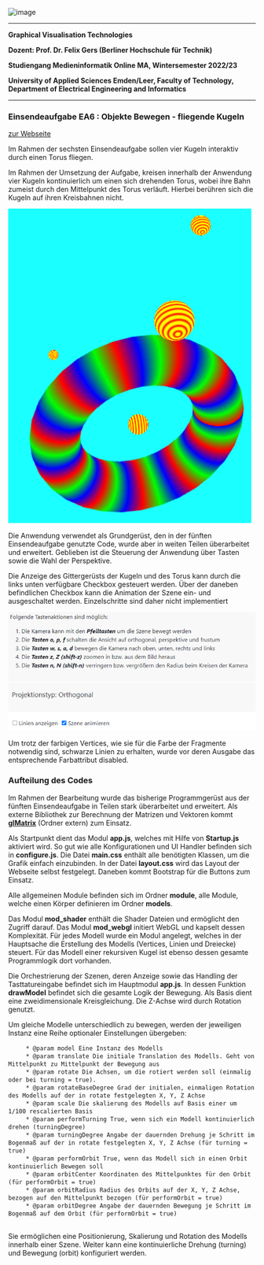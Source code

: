 ![image](https://user-images.githubusercontent.com/32162305/150810942-99672aac-99af-47ea-849b-ba263fae0c3f.png)

---

**Graphical Visualisation Technologies**

**Dozent: Prof. Dr. Felix Gers (Berliner Hochschule für Technik)**

**Studiengang Medieninformatik Online MA, Wintersemester 2022/23**

**University of Applied Sciences Emden/Leer, Faculty of Technology, Department of Electrical Engineering and
Informatics**

---

### Einsendeaufgabe EA6 : Objekte Bewegen - fliegende Kugeln

[zur Webseite](https://gvt.ckitte.de/ea6/)

Im Rahmen der sechsten Einsendeaufgabe sollen vier Kugeln interaktiv durch einen Torus fliegen. 

Im Rahmen der Umsetzung der Aufgabe, kreisen innerhalb der Anwendung vier Kugeln kontinuierlich um einen sich drehenden Torus, wobei ihre Bahn zumeist durch den Mittelpunkt des Torus verläuft. Hierbei berühren sich die Kugeln auf ihren Kreisbahnen nicht. 



![](assets/2022-11-24-15-44-36-image.png)



Die Anwendung verwendet als Grundgerüst, den in der fünften Einsendeaufgabe genutzte Code, wurde aber in weiten Teilen überarbeitet und erweitert. Geblieben ist die Steuerung der Anwendung über Tasten sowie die Wahl der Perspektive.

Die Anzeige des Gittergerüsts der Kugeln und des Torus kann durch die links unten verfügbare Checkbox gesteuert werden. Über der daneben befindlichen Checkbox kann die Animation der Szene ein- und ausgeschaltet werden. Einzelschritte sind daher nicht implementiert



![](assets/2022-11-24-15-39-59-image.png)



Um trotz der farbigen Vertices, wie sie für die Farbe der Fragmente notwendig sind, schwarze Linien zu erhalten, wurde vor deren Ausgabe das entsprechende Farbattribut disabled.

### Aufteilung des Codes

Im Rahmen der Bearbeitung wurde das bisherige Programmgerüst aus der fünften Einsendeaufgabe in Teilen stark überarbeitet und erweitert. Als externe Bibliothek zur Berechnung der Matrizen und Vektoren kommt [**glMatrix**](https://glmatrix.net/)  (Ordner extern) zum Einsatz.

Als Startpunkt dient das Modul **app.js**, welches mit Hilfe von **Startup.js** aktiviert wird. So gut wie alle Konfigurationen und UI Handler befinden sich in **configure.js**. Die Datei **main.css** enthält alle benötigten Klassen, um die Grafik einfach einzubinden. In der Datei **layout.css** wird das Layout der Webseite selbst festgelegt. Daneben kommt Bootstrap für die Buttons zum Einsatz.

Alle allgemeinen Module befinden sich im Ordner **module**, alle Module, welche einen Körper definieren im Ordner **models**. 

Das Modul **mod_shader** enthält die Shader Dateien und ermöglicht den Zugriff darauf. Das Modul **mod_webgl** initiert WebGL und kapselt dessen Komplexität.  Für jedes Modell wurde ein Modul angelegt, welches in der Hauptsache die Erstellung des Modells (Vertices, Linien und Dreiecke) steuert. Für das Modell einer rekursiven Kugel ist ebenso dessen gesamte Programmlogik dort vorhanden.

Die Orchestrierung der Szenen, deren Anzeige sowie das Handling der Tasttatureingabe befindet sich im Hauptmodul **app.js**. In dessen Funktion **drawModel** befindet sich die gesamte Logik der Bewegung. Als Basis dient eine zweidimensionale Kreisgleichung. Die Z-Achse wird durch Rotation genutzt. 

Um gleiche Modelle unterschiedlich zu bewegen, werden der jeweiligen Instanz eine Reihe optionaler Einstellungen übergeben:

```
     * @param model Eine Instanz des Modells
     * @param translate Die initiale Translation des Modells. Geht von Mittelpunkt zu Mittelpunkt der Bewegung aus
     * @param rotate Die Achsen, um die rotiert werden soll (einmalig oder bei turning = true).
     * @param rotateBaseDegree Grad der initialen, einmaligen Rotation des Modells auf der in rotate festgelegten X, Y, Z Achse
     * @param scale Die skalierung des Modells auf Basis einer um 1/100 rescalierten Basis
     * @param performTurning True, wenn sich ein Modell kontinuierlich drehen (turningDegree)
     * @param turningDegree Angabe der dauernden Drehung je Schritt im Bogenmaß auf der in rotate festgelegten X, Y, Z Achse (für turning = true)
     * @param performOrbit True, wenn das Modell sich in einen Orbit kontinuierlich Bewegen soll
     * @param orbitCenter Koordinaten des Mittelpunktes für den Orbit (für performOrbit = true)
     * @param orbitRadius Radius des Orbits auf der X, Y, Z Achse, bezogen auf den Mittelpunkt bezogen (für performOrbit = true)
     * @param orbitDegree Angabe der dauernden Bewegung je Schritt im Bogenmaß auf dem Orbit (für performOrbit = true)
     
```

Sie ermöglichen eine Positionierung, Skalierung und Rotation des Modells innerhalb einer Szene. Weiter kann eine kontinuierliche Drehung (turning) und Bewegung (orbit) konfiguriert werden.

